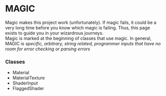 # MAGIC
Magic makes this project work (unfortunately). If magic fails,
it could be a very long time before you know which magic is
failing. Thus, this page exists to guide you in your wizardrous
journeys.  
Magic is marked at the beginning of classes that use magic.
In general, MAGIC is *specific, arbitrary, string related, programmer inputs that have
no room for error checking or parsing errors*

### Classes
* Material
* MaterialTexture
* ShaderInput
* FlaggedShader
